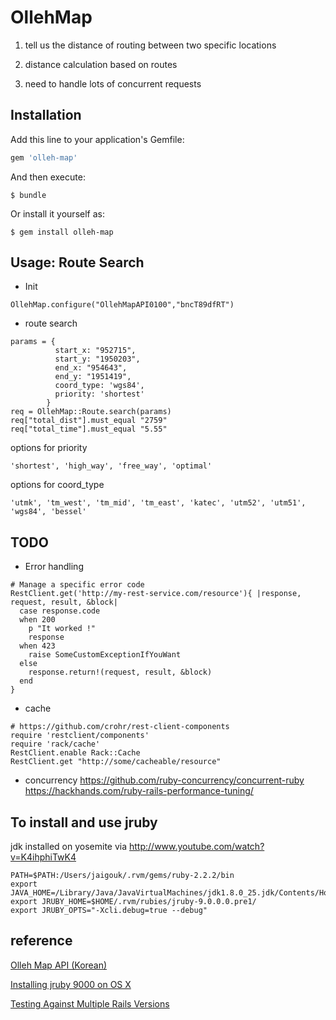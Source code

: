 # OllehMap

1) tell us the distance of routing between two specific locations

2) distance calculation based on routes

3) need to handle lots of concurrent requests

## Installation

Add this line to your application's Gemfile:

```ruby
gem 'olleh-map'
```

And then execute:

    $ bundle

Or install it yourself as:

    $ gem install olleh-map

## Usage: Route Search 

* Init

```
OllehMap.configure("OllehMapAPI0100","bncT89dfRT")
```

* route search

```
params = {
          start_x: "952715",
          start_y: "1950203",
          end_x: "954643",
          end_y: "1951419",
          coord_type: 'wgs84',
          priority: 'shortest'
        }
req = OllehMap::Route.search(params)
req["total_dist"].must_equal "2759"
req["total_time"].must_equal "5.55"

```

options for priority
```
'shortest', 'high_way', 'free_way', 'optimal' 
```

options for coord_type
```
'utmk', 'tm_west', 'tm_mid', 'tm_east', 'katec', 'utm52', 'utm51', 'wgs84', 'bessel'
```

## TODO 

* Error handling

```
# Manage a specific error code
RestClient.get('http://my-rest-service.com/resource'){ |response, request, result, &block|
  case response.code
  when 200
    p "It worked !"
    response
  when 423
    raise SomeCustomExceptionIfYouWant
  else
    response.return!(request, result, &block)
  end
}
```

* cache
```
# https://github.com/crohr/rest-client-components
require 'restclient/components'
require 'rack/cache'
RestClient.enable Rack::Cache
RestClient.get "http://some/cacheable/resource"
```

* concurrency
https://github.com/ruby-concurrency/concurrent-ruby
https://hackhands.com/ruby-rails-performance-tuning/

## To install and use jruby

jdk installed on yosemite via http://www.youtube.com/watch?v=K4ihphiTwK4

```
PATH=$PATH:/Users/jaigouk/.rvm/gems/ruby-2.2.2/bin
export JAVA_HOME=/Library/Java/JavaVirtualMachines/jdk1.8.0_25.jdk/Contents/Home
export JRUBY_HOME=$HOME/.rvm/rubies/jruby-9.0.0.0.pre1/
export JRUBY_OPTS="-Xcli.debug=true --debug"
```

## reference

[Olleh Map API (Korean)](https://www.ollehmap.com/spacedata/)

[Installing jruby 9000 on OS X](http://rayhightower.com/blog/2015/03/03/jruby-9000-on-mac-os-x/)

[Testing Against Multiple Rails Versions](http://www.schneems.com/post/50991826838/testing-against-multiple-rails-versions/)